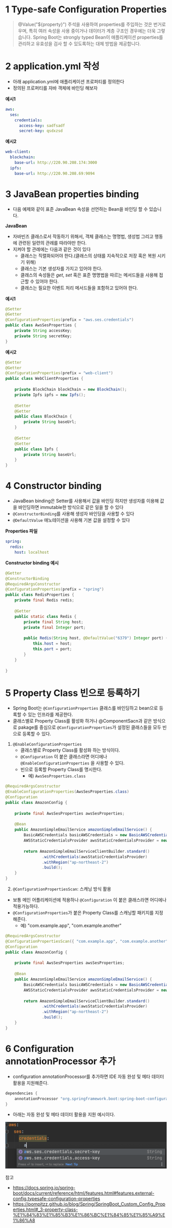 # 1 Type-safe Configuration Properties

> @Value("${property}") 주석을 사용하여 properties를 주입하는 것은 번거로우며, 특히 여러 속성을 사용 중이거나 데이터가 계층 구조인 경우에는 더욱 그렇습니다. Spring Boot는 strongly typed Bean이 애플리케이션 properties를 관리하고 유효성을 검사 할 수 있도록하는 대체 방법을 제공합니다.



#  2 application.yml 작성

* 아래 application.yml에 애플리케이션 프로퍼티를 정의한다
* 정의된 프로퍼티를 자바 객체에 바인딩 해보자

**예시1**

```yml
aws:
  ses:
    credentials:
      access-key: sadfsadf
      secret-key: qsdxzsd
```

**예시2**

```yml
web-client:
  blockchain:
    base-url: http://220.90.208.174:3000
  ipfs:
    base-url: http://220.90.208.69:9094
```



# 3 JavaBean properties binding

* 다음 예제와 같이 표준 JavaBean 속성을 선언하는 Bean을 바인딩 할 수 있습니다.



**JavaBean**

* 자바빈즈 클래스로서 작동하기 위해서, 객체 클래스는 명명법, 생성법 그리고 행동에 관련된 일련의 관례를 따라야만 한다.
* 지켜야 할 관례에는 다음과 같은 것이 있다
  - 클래스는 직렬화되어야 한다.(클래스의 상태를 지속적으로 저장 혹은 복원 시키기 위해)
  - 클래스는 기본 생성자를 가지고 있어야 한다.
  - 클래스의 속성들은 *get*, *set* 혹은 표준 명명법을 따르는 메서드들을 사용해 접근할 수 있어야 한다.
  - 클래스는 필요한 이벤트 처리 메서드들을 포함하고 있어야 한다.



**예시1**

```java
@Setter
@Getter
@ConfigurationProperties(prefix = "aws.ses.credentials")
public class AwsSesProperties {
    private String accessKey;
    private String secretKey;
}
```

**예시2**

```java
@Setter
@Getter
@ConfigurationProperties(prefix = "web-client")
public class WebClientProperties {

    private BlockChain blockChain = new BlockChain();
    private Ipfs ipfs = new Ipfs();

    @Setter
    @Getter
    public class BlockChain {
        private String baseUrl;
    }

    @Setter
    @Getter
    public class Ipfs {
        private String baseUrl;
    }
}
```



# 4 Constructor binding

* JavaBean binding은 Setter를 사용해서 값을 바인딩 하지만 생성자를 이용해 값을 바인딩하면 immutable한 방식으로 같은 일을 할 수 있다
* `@ConstructorBinding`를 사용해 생성자 바인딩을 사용할 수 있다
* `@DefaultValue` 애노테이션을 사용해 기본 값을 설정할 수 있다



**Properties 파일**

```yaml
spring:
  redis:
    host: localhost
```



**Constructor binding 예시**

```java
@Getter
@ConstructorBinding
@RequiredArgsConstructor
@ConfigurationProperties(prefix = "spring")
public class RedisProperties {
    private final Redis redis;

    @Getter
    public static class Redis {
        private final String host;
        private final Integer port;

        public Redis(String host, @DefaultValue("6379") Integer port) {
            this.host = host;
            this.port = port;
        }
    }

}
```



# 5 Property Class 빈으로 등록하기

* Spring Boot는 `@ConfigurationProperties` 클래스를 바인딩하고 bean으로 등록할 수 있는 인프라를 제공한다.
* 클래스별로 Property Class를 활성화 하거나 @ComponentSacn과 같은 방식으로 pakage를 중심으로 `@ConfigurationProperties`가 설정된 클래스들을 모두 빈으로 등록할 수 있다.



1. `@EnableConfigurationProperties`
   * 클래스별로 Property Class를 활성화 하는 방식이다.
   * `@Configuration` 이 붙은 클래스라면 어디에나 `@EnableConfigurationProperties` 을 사용할 수 있다.
   * 빈으로 등록할 Property Class를 명시한다.
     * 예) `AwsSesProperties.class`

```java
@RequiredArgsConstructor
@EnableConfigurationProperties(AwsSesProperties.class)
@Configuration
public class AmazonConfig {

    private final AwsSesProperties awsSesProperties;

    @Bean
    public AmazonSimpleEmailService amazonSimpleEmailService() {
        BasicAWSCredentials basicAWSCredentials = new BasicAWSCredentials(awsSesProperties.getAccessKey(), awsSesProperties.getSecretKey());
        AWSStaticCredentialsProvider awsStaticCredentialsProvider = new AWSStaticCredentialsProvider(basicAWSCredentials);

        return AmazonSimpleEmailServiceClientBuilder.standard()
                .withCredentials(awsStaticCredentialsProvider)
                .withRegion("ap-northeast-2")
                .build();
    }
}
```



2. `@ConfigurationPropertiesScan`: 스캐닝 방식 활용

* 보통 메인 어플리케이션에 적용하나 `@Configuration` 이 붙은 클래스라면 어디에나 적용가능하다.
* `@ConfigurationProperties`가 붙은 Property Class를 스캐닝할 패키지를 지정해준다.
  * 예) "com.example.app", "com.example.another"

```java
@RequiredArgsConstructor
@ConfigurationPropertiesScan({ "com.example.app", "com.example.another" })
@Configuration
public class AmazonConfig {

    private final AwsSesProperties awsSesProperties;

    @Bean
    public AmazonSimpleEmailService amazonSimpleEmailService() {
        BasicAWSCredentials basicAWSCredentials = new BasicAWSCredentials(awsSesProperties.getAccessKey(), awsSesProperties.getSecretKey());
        AWSStaticCredentialsProvider awsStaticCredentialsProvider = new AWSStaticCredentialsProvider(basicAWSCredentials);

        return AmazonSimpleEmailServiceClientBuilder.standard()
                .withCredentials(awsStaticCredentialsProvider)
                .withRegion("ap-northeast-2")
                .build();
    }
}
```



# 6 Configuration annotationProcessor 추가

* configuration annotationProcessor를 추가하면 IDE 자동 완성 및 메타 데이터 활용을 지원해준다.

```groovy
dependencies {
    annotationProcessor "org.springframework.boot:spring-boot-configuration-processor"
}
```

* 아래는 자동 완성 및 메타 데이터 활용을 지원 예시이다.

![image-20210614213621862](./images/image-20210614213621862.png)



참고

* https://docs.spring.io/spring-boot/docs/current/reference/html/features.html#features.external-config.typesafe-configuration-properties
* https://pompitzz.github.io/blog/Spring/SpringBoot_Custom_Config_Properties.html#_3-property-class-%E1%84%83%E1%85%B3%E1%86%BC%E1%84%85%E1%85%A9%E1%86%A8